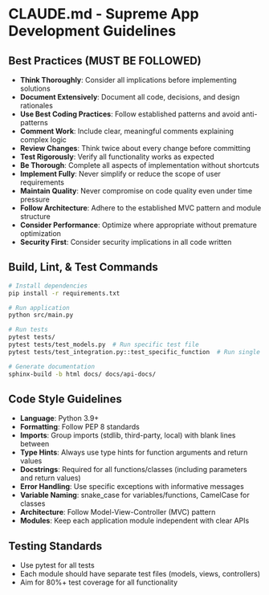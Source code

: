# CLAUDE.md - Supreme App Development Guidelines

## Best Practices (MUST BE FOLLOWED)
- **Think Thoroughly**: Consider all implications before implementing solutions
- **Document Extensively**: Document all code, decisions, and design rationales
- **Use Best Coding Practices**: Follow established patterns and avoid anti-patterns
- **Comment Work**: Include clear, meaningful comments explaining complex logic
- **Review Changes**: Think twice about every change before committing
- **Test Rigorously**: Verify all functionality works as expected
- **Be Thorough**: Complete all aspects of implementation without shortcuts
- **Implement Fully**: Never simplify or reduce the scope of user requirements
- **Maintain Quality**: Never compromise on code quality even under time pressure
- **Follow Architecture**: Adhere to the established MVC pattern and module structure
- **Consider Performance**: Optimize where appropriate without premature optimization
- **Security First**: Consider security implications in all code written

## Build, Lint, & Test Commands
```bash
# Install dependencies
pip install -r requirements.txt

# Run application
python src/main.py

# Run tests
pytest tests/
pytest tests/test_models.py  # Run specific test file
pytest tests/test_integration.py::test_specific_function  # Run single test

# Generate documentation
sphinx-build -b html docs/ docs/api-docs/
```

## Code Style Guidelines
- **Language**: Python 3.9+
- **Formatting**: Follow PEP 8 standards
- **Imports**: Group imports (stdlib, third-party, local) with blank lines between
- **Type Hints**: Always use type hints for function arguments and return values
- **Docstrings**: Required for all functions/classes (including parameters and return values)
- **Error Handling**: Use specific exceptions with informative messages
- **Variable Naming**: snake_case for variables/functions, CamelCase for classes
- **Architecture**: Follow Model-View-Controller (MVC) pattern
- **Modules**: Keep each application module independent with clear APIs

## Testing Standards
- Use pytest for all tests
- Each module should have separate test files (models, views, controllers)
- Aim for 80%+ test coverage for all functionality